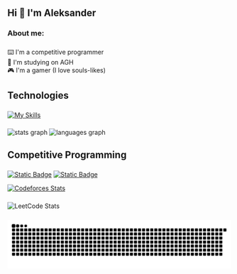 <h2 align="left">Hi 👋 I'm Aleksander</h2>

###

<h3 align="left">About me:</h3>

###

<p align="left">⌨️ I'm a competitive programmer<br>🏫 I'm studying on AGH<br>🎮 I'm a gamer (I love souls-likes)</p>

###

<h2 align="left">Technologies</h2>

###

[![My Skills](https://skillicons.dev/icons?i=cpp,cs,python,git,github,blender,unity,unrealengine,postgres,tensorflow,vscode,latex)](https://skillicons.dev)

###

<div align="left">
  <img src="https://github-readme-stats.vercel.app/api?username=sgrcn17&hide_title=false&hide_rank=false&show_icons=true&include_all_commits=true&count_private=true&disable_animations=false&theme=dark&locale=en&hide_border=false&order=1" height="150" alt="stats graph"  />
  <img src="https://github-readme-stats.vercel.app/api/top-langs?username=sgrcn17&locale=en&hide_title=false&layout=compact&card_width=320&langs_count=5&theme=dark&hide_border=false&order=2" height="150" alt="languages graph"  />
</div>

###

<h2 align="left">Competitive Programming</h2>

###

[![Static Badge](https://img.shields.io/badge/SPOJ-337AB7?logo=spoj&logoColor=white)](https://pl.spoj.com/users/sgrcn/)
[![Static Badge](https://img.shields.io/badge/SPOJ-1F8ACB?logo=codeforces&logoColor=white)](https://codeforces.com/profile/aleksy?locale=en)

[![Codeforces Stats](https://codeforces-readme-stats.vercel.app/api/card?username=aleksy&theme=dark&scale=0.5)](https://codeforces.com/profile/aleksy?locale=en)

###

![LeetCode Stats](https://leetcard.jacoblin.cool/Sgrcn?theme=dark)

###

![snake gif](https://github.com/sgrcn17/sgrcn17/blob/output/github-contribution-grid-snake-dark.svg)
